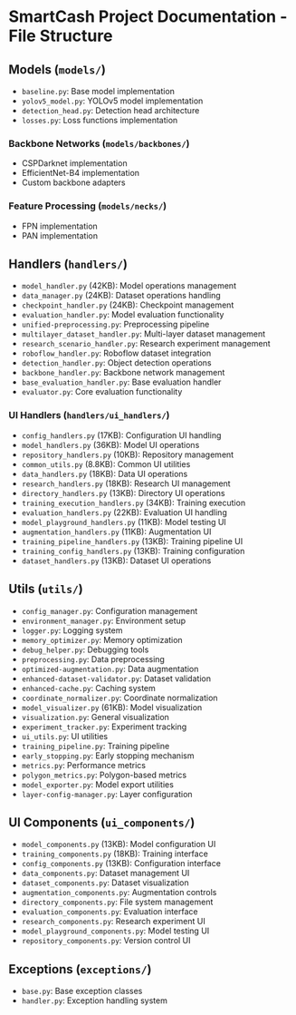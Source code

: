 # SmartCash Project Documentation - File Structure

## Models (`models/`)
- `baseline.py`: Base model implementation
- `yolov5_model.py`: YOLOv5 model implementation
- `detection_head.py`: Detection head architecture
- `losses.py`: Loss functions implementation

### Backbone Networks (`models/backbones/`)
- CSPDarknet implementation
- EfficientNet-B4 implementation
- Custom backbone adapters

### Feature Processing (`models/necks/`)
- FPN implementation
- PAN implementation

## Handlers (`handlers/`)
- `model_handler.py` (42KB): Model operations management
- `data_manager.py` (24KB): Dataset operations handling
- `checkpoint_handler.py` (24KB): Checkpoint management
- `evaluation_handler.py`: Model evaluation functionality
- `unified-preprocessing.py`: Preprocessing pipeline
- `multilayer_dataset_handler.py`: Multi-layer dataset management
- `research_scenario_handler.py`: Research experiment management
- `roboflow_handler.py`: Roboflow dataset integration
- `detection_handler.py`: Object detection operations
- `backbone_handler.py`: Backbone network management
- `base_evaluation_handler.py`: Base evaluation handler
- `evaluator.py`: Core evaluation functionality

### UI Handlers (`handlers/ui_handlers/`)
- `config_handlers.py` (17KB): Configuration UI handling
- `model_handlers.py` (36KB): Model UI operations
- `repository_handlers.py` (10KB): Repository management
- `common_utils.py` (8.8KB): Common UI utilities
- `data_handlers.py` (18KB): Data UI operations
- `research_handlers.py` (18KB): Research UI management
- `directory_handlers.py` (13KB): Directory UI operations
- `training_execution_handlers.py` (34KB): Training execution
- `evaluation_handlers.py` (22KB): Evaluation UI handling
- `model_playground_handlers.py` (11KB): Model testing UI
- `augmentation_handlers.py` (11KB): Augmentation UI
- `training_pipeline_handlers.py` (13KB): Training pipeline UI
- `training_config_handlers.py` (13KB): Training configuration
- `dataset_handlers.py` (13KB): Dataset UI operations

## Utils (`utils/`)
- `config_manager.py`: Configuration management
- `environment_manager.py`: Environment setup
- `logger.py`: Logging system
- `memory_optimizer.py`: Memory optimization
- `debug_helper.py`: Debugging tools
- `preprocessing.py`: Data preprocessing
- `optimized-augmentation.py`: Data augmentation
- `enhanced-dataset-validator.py`: Dataset validation
- `enhanced-cache.py`: Caching system
- `coordinate_normalizer.py`: Coordinate normalization
- `model_visualizer.py` (61KB): Model visualization
- `visualization.py`: General visualization
- `experiment_tracker.py`: Experiment tracking
- `ui_utils.py`: UI utilities
- `training_pipeline.py`: Training pipeline
- `early_stopping.py`: Early stopping mechanism
- `metrics.py`: Performance metrics
- `polygon_metrics.py`: Polygon-based metrics
- `model_exporter.py`: Model export utilities
- `layer-config-manager.py`: Layer configuration

## UI Components (`ui_components/`)
- `model_components.py` (13KB): Model configuration UI
- `training_components.py` (18KB): Training interface
- `config_components.py` (13KB): Configuration interface
- `data_components.py`: Dataset management UI
- `dataset_components.py`: Dataset visualization
- `augmentation_components.py`: Augmentation controls
- `directory_components.py`: File system management
- `evaluation_components.py`: Evaluation interface
- `research_components.py`: Research experiment UI
- `model_playground_components.py`: Model testing UI
- `repository_components.py`: Version control UI

## Exceptions (`exceptions/`)
- `base.py`: Base exception classes
- `handler.py`: Exception handling system
